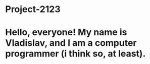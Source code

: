 # Project-2123

# Hello, everyone! My name is Vladislav, and I am a computer programmer (i think so, at least).
